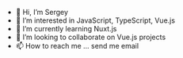 - 👋 Hi, I’m Sergey
- 👀 I’m interested in JavaScript, TypeScript, Vue.js
- 🌱 I’m currently learning Nuxt.js
- 💞️ I’m looking to collaborate on Vue.js projects
- 📫 How to reach me ... send me email

<!---
juncoder-lab/juncoder-lab is a ✨ special ✨ repository because its `README.md` (this file) appears on your GitHub profile.
You can click the Preview link to take a look at your changes.
--->
